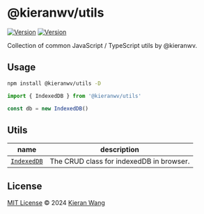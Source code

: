 # @kieranwv/utils

[![Version](https://img.shields.io/github/v/release/kieranwv/utils?style=flat&label=%20&color=%2309090b)](https://github.com/kieranwv/utils/releases)
[![Version](https://img.shields.io/npm/v/@kieranwv/utils?style=flat&label=npm&color=09090b)](https://www.npmjs.com/package/@kieranwv/utils)

Collection of common JavaScript / TypeScript utils by @kieranwv.

## Usage

```bash
npm install @kieranwv/utils -D
```

```js
import { IndexedDB } from '@kieranwv/utils'

const db = new IndexedDB()
```

## Utils

| name                             | description                            |
| -------------------------------- | -------------------------------------- |
| [`IndexedDB`](./src/indexed-db.ts) | The CRUD class for indexedDB in browser. |

## License

[MIT License](./LICENSE) © 2024 [Kieran Wang](https://github.com/kieranwv/)
